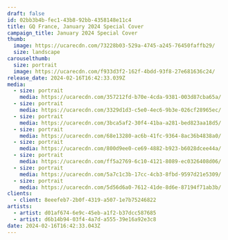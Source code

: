 ```yaml
---
draft: false
id: 02bb3b4b-fec1-43b8-92bb-4358148e11c4
title: GQ France, January 2024 Special Cover
campaign_title: January 2024 Special Cover
thumb:
  image: https://ucarecdn.com/73228b03-529a-4745-a245-76450faffb29/
  size: landscape
carouselthumb:
  size: portrait
  image: https://ucarecdn.com/f933d3f2-162f-4bdd-93f8-27e681636c24/
release_date: 2024-02-16T16:42:33.039Z
media:
  - size: portrait
    media: https://ucarecdn.com/357212fd-b70e-4cda-9381-003d87cba65a/
  - size: portrait
    media: https://ucarecdn.com/3329d1d3-c5e0-4ec6-9b3e-026cf28965ec/
  - size: portrait
    media: https://ucarecdn.com/3bca5af2-30f4-41ba-a281-bed823aa18d5/
  - size: portrait
    media: https://ucarecdn.com/68e13280-ac6b-41fc-9364-8ac36b4838a0/
  - size: portrait
    media: https://ucarecdn.com/800d9ee0-ce69-4882-b923-b6028dcee44a/
  - size: portrait
    media: https://ucarecdn.com/ff5a2769-6c10-4121-8089-ec0326408d06/
  - size: portrait
    media: https://ucarecdn.com/5a7c1c3b-17cc-4cb3-8fbd-9597d21e5309/
  - size: portrait
    media: https://ucarecdn.com/5d56d6a0-7612-41de-8d6e-87194f71ab3b/
clients:
  - client: 8eeefeb7-2b0f-4319-a507-1e7b75246822
artists:
  - artist: d01af674-6e9c-45eb-a1f2-b37dcc587685
  - artist: d6b14b94-03f4-4a7d-a555-39e16a92e3c8
date: 2024-02-16T16:42:33.043Z
---
```

